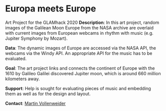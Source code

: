 # Europa meets Europe
Art Project for the GLAMhack 2020
**Description**: In this art project, random images of the Galilean Moon Europe from the NASA archive are overlaid with current images from European webcams in rhythm with music (e.g. Jupiter Symphony by Mozart).

**Data**: The dynamic images of Europe are accessed via the NASA API, the webcams via the Windy API. An appropriate API for the music has to be evaluated.

**Goal**: The art project links and connects the continent of Europe with the 1610 by Galileo Galilei discovered Jupiter moon, which is around 660 million kilometers away.

**Support**: Help is sought for evaluating pieces of music and embedding them as well as for the design and layout.

**Contact**: [Martin Vollenweider](mailto:martin.vollenweider@fhgr.ch)

